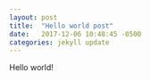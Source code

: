 ```yaml
---
layout: post
title:  "Hello world post"
date:   2017-12-06 10:48:45 -0500
categories: jekyll update
---
```

Hello world!
